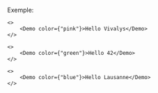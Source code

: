 Exemple:

```tsx
<>
    <Demo color={"pink"}>Hello Vivalys</Demo>
</>
```

```tsx
<>
    <Demo color={"green"}>Hello 42</Demo>
</>
```

```tsx
<>
    <Demo color={"blue"}>Hello Lausanne</Demo>
</>
```